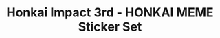 ---
title: "Honkai Impact 3rd - HONKAI MEME Sticker Set"
imageSM: /assets/images/honkai-impact-3rd-honkai-meme-sticker-set-400.webp
imageMD: /assets/images/honkai-impact-3rd-honkai-meme-sticker-set-800.webp
imageAlt: This is a test
description: Lorem ipsum dolor sit amet consectetur adipisicing elit. Perferendis accusantium sit illo neque rem omnis quaerat, nam similique vitae delectus ad magni vel quo maxime, magnam placeat. Reprehenderit, distinctio aliquam?
price: $4.99
series: Honkai Impact 3rd
character: "Kiana, Mei, Bronya, Seele, Fu Hua, Herrscher of Sentience, Theresa, Elysia, Griseo, Sirin, Misteln, Susana, Li Sushang, Vill-V, Griseo, Natasha, Fischl, Himeko, Yae Sakura, Kallen"
manufacturer: miHoyo
productType: Sticker
---